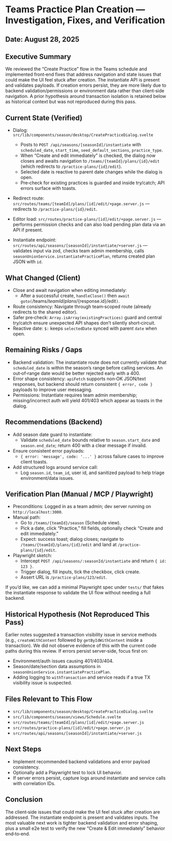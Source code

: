 # Teams Practice Plan Creation — Investigation, Fixes, and Verification

## Date: August 28, 2025

## Executive Summary

We reviewed the “Create Practice” flow in the Teams schedule and implemented front‑end fixes that address navigation and state issues that could make the UI feel stuck after creation. The instantiate API is present and validates payloads. If creation errors persist, they are more likely due to backend validation/permissions or environment data rather than client‑side navigation. A prior hypothesis around transaction isolation is retained below as historical context but was not reproduced during this pass.

## Current State (Verified)

- Dialog: `src/lib/components/season/desktop/CreatePracticeDialog.svelte`
  - Posts to `POST /api/seasons/[seasonId]/instantiate` with `scheduled_date`, `start_time`, `seed_default_sections`, `practice_type`.
  - When “Create and edit immediately” is checked, the dialog now closes and awaits navigation to `/teams/{teamId}/plans/{id}/edit` (which redirects to `/practice-plans/{id}/edit`).
  - Selected date is reactive to parent date changes while the dialog is open.
  - Pre‑check for existing practices is guarded and inside try/catch; API errors surface with toasts.

- Redirect route: `src/routes/teams/[teamId]/plans/[id]/edit/+page.server.js` — redirects to `/practice-plans/{id}/edit`.
- Editor load: `src/routes/practice-plans/[id]/edit/+page.server.js` — performs permission checks and can also load pending plan data via an API if present.
- Instantiate endpoint: `src/routes/api/seasons/[seasonId]/instantiate/+server.js` — validates input via zod, checks team admin membership, calls `seasonUnionService.instantiatePracticePlan`, returns created plan JSON with `id`.

## What Changed (Client)

- Close and await navigation when editing immediately:
  - After a successful create, `handleClose()` then `await goto(`/teams/${teamId}/plans/${response.id}/edit`)`.
- Route consistency: Navigate through team‑scoped route (already redirects to the shared editor).
- Safer pre‑check: `Array.isArray(existingPractices)` guard and central try/catch ensure unexpected API shapes don’t silently short‑circuit.
- Reactive date: `$:` keeps `selectedDate` synced with parent `date` when open.

## Remaining Risks / Gaps

- Backend validation: The instantiate route does not currently validate that `scheduled_date` is within the season’s range before calling services. An out‑of‑range date would be better rejected early with a 400.
- Error shape consistency: `apiFetch` supports non‑OK JSON/text responses, but backend should return consistent `{ error, code }` payloads to improve user messaging.
- Permissions: Instantiate requires team admin membership; missing/incorrect auth will yield 401/403 which appear as toasts in the dialog.

## Recommendations (Backend)

- Add season date guard to instantiate:
  - Validate `scheduled_date` bounds relative to `season.start_date` and `season.end_date`; return 400 with a clear message if invalid.
- Ensure consistent error payloads:
  - `{ error: 'message', code: '...' }` across failure cases to improve client toasts.
- Add structured logs around service call:
  - Log `season.id`, `team_id`, user id, and sanitized payload to help triage environment/data issues.

## Verification Plan (Manual / MCP / Playwright)

- Preconditions: Logged in as a team admin; dev server running on `http://localhost:3000`.
- Manual path:
  - Go to `/teams/{teamId}/season` (Schedule view).
  - Pick a date, click “Practice,” fill fields, optionally check “Create and edit immediately.”
  - Expect: success toast; dialog closes; navigate to `/teams/{teamId}/plans/{id}/edit` and land at `/practice-plans/{id}/edit`.
- Playwright sketch:
  - Intercept `POST /api/seasons/:seasonId/instantiate` and return `{ id: 123 }`.
  - Trigger dialog, fill inputs, tick the checkbox, click create.
  - Assert URL is `/practice-plans/123/edit`.

If you’d like, we can add a minimal Playwright spec under `tests/` that fakes the instantiate response to validate the UI flow without needing a full backend.

## Historical Hypothesis (Not Reproduced This Pass)

Earlier notes suggested a transaction visibility issue in service methods (e.g., `createWithContent` followed by `getByIdWithContent` inside a transaction). We did not observe evidence of this with the current code paths during this review. If errors persist server‑side, focus first on:

- Environment/auth issues causing 401/403/404.
- Season/date/section data assumptions in `seasonUnionService.instantiatePracticePlan`.
- Adding logging to `withTransaction` and service reads if a true TX visibility issue is suspected.

## Files Relevant to This Flow

- `src/lib/components/season/desktop/CreatePracticeDialog.svelte`
- `src/lib/components/season/views/Schedule.svelte`
- `src/routes/teams/[teamId]/plans/[id]/edit/+page.server.js`
- `src/routes/practice-plans/[id]/edit/+page.server.js`
- `src/routes/api/seasons/[seasonId]/instantiate/+server.js`

## Next Steps

- Implement recommended backend validations and error payload consistency.
- Optionally add a Playwright test to lock UI behavior.
- If server errors persist, capture logs around instantiate and service calls with correlation IDs.

## Conclusion

The client‑side issues that could make the UI feel stuck after creation are addressed. The instantiate endpoint is present and validates inputs. The most valuable next work is tighter backend validation and error shaping, plus a small e2e test to verify the new “Create & Edit immediately” behavior end‑to‑end.
